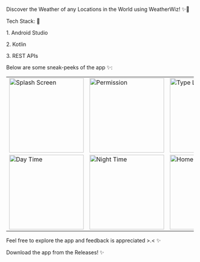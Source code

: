 <p> Discover the Weather of any Locations in the World using WeatherWiz! ✨💫 </p>

<p> Tech Stack: 🚀 </p>
<p> 1. Android Studio </p>
<p> 2. Kotlin </p>
<p> 3. REST APIs </p>

<p> Below are some sneak-peeks of the app ✨: </p>

<table>
  <tr>
    <td><img src="https://github.com/user-attachments/assets/271f3689-685f-4518-bc6a-7535a0928508" alt="Splash Screen" width="200" /></td>
    <td><img src="https://github.com/user-attachments/assets/0029455e-23ef-4c14-ba72-dc055fe8d866" alt="Permission" width="200" /></td>
    <td><img src="https://github.com/user-attachments/assets/a8fae8e0-e1fe-434b-97bf-6bb85a79af39" alt="Type Location" width="200" /></td>
  </tr>
  <tr>
    <td><img src="https://github.com/user-attachments/assets/63a41de8-7d76-4b4d-93b8-8d9d75de9ca4" alt="Day Time" width="200" /></td>
    <td><img src="https://github.com/user-attachments/assets/98a0cdce-8441-4e2c-b654-37ea30ff8f7d" alt="Night Time" width="200" /></td>
    <td><img src="https://github.com/user-attachments/assets/c758468e-4682-4d64-823d-64e2c89b13ae" alt="Home Screen" width="200" /></td>
  </tr>

</table>

<p> Feel free to explore the app and feedback is appreciated >.< ✨ </p>
<p> Download the app from the Releases! ✨ </p>
